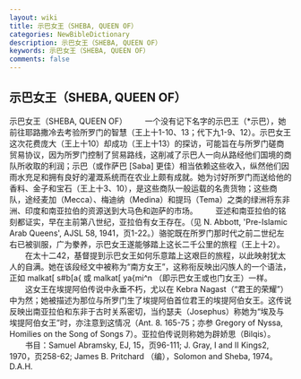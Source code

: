 ```yaml
---
layout: wiki
title: 示巴女王（SHEBA, QUEEN OF）
categories: NewBibleDictionary
description: 示巴女王（SHEBA, QUEEN OF）
keywords: 示巴女王（SHEBA, QUEEN OF）
comments: false
---
```


## 示巴女王（SHEBA, QUEEN OF）



示巴女王（SHEBA, QUEEN OF）
　　一个没有记下名字的示巴王（*示巴），她前往耶路撒冷去考验所罗门的智慧（王上十1-10、13；代下九1-9、12）。示巴女王这次花费庞大（王上十10）却成功（王上十13）的探访，可能旨在与所罗门磋商贸易协议，因为所罗门控制了贸易路线，这削减了示巴人一向从路经他们国境的商队所收取的利润；示巴（或作萨巴 [Saba] 更佳）相当依赖这些收入，纵然他们因雨水充足和拥有良好的灌溉系统而在农业上颇有成就。她为讨好所罗门而送给他的香料、金子和宝石（王上十3、10），是这些商队一般运载的名贵货物；这些商队，途经麦加（Mecca）、梅迪纳（Medina）和提玛（Tema）之类的绿洲将东非洲、印度和南亚拉伯的资源送到大马色和迦萨的市场。
　　亚述和南亚拉伯的铭刻都证实，早在主前第八世纪，亚拉伯有女王存在。（见 N. Abbott, 'Pre-Islamic
Arab Queens', AJSL 58, 1941，页1-22。）骆驼既在所罗门那时代之前二世纪左右已被驯服，广为豢养，示巴女王遂能够踏上这长二千公里的旅程（王上十2）。
　　在太十二42，基督提到示巴女王如何乐意踏上这艰巨的旅程，以此映射犹太人的自满。她在该段经文中被称为“南方女王”，这称衔反映出闪族人的一个语法，正如 malkat[ s#b[a{ 或 malkat[ ya{mi^n （即示巴女王或也门女王）一样。
　　这女王在埃提阿伯传说中永垂不朽，尤以在 Kebra Nagast（“君王的荣耀”）中为然；她被描述为那位与所罗门生了埃提阿伯首位君王的埃提阿伯女王。这传说反映出南亚拉伯和东非于古时关系密切，当约瑟夫（Josephus）称她为“埃及与埃提阿伯女王”时，亦注意到这情况（Ant.
8. 165-75；亦参 Gregory of Nyssa, Homilies on
the Song of Songs 7）。亚拉伯传说则称她为辟娇思（Bilqis）。
　　书目：Samuel Abramsky, EJ, 15，页96-111; J. Gray, I and II Kings2, 1970，页258-62; James B. Pritchard （编），Solomon and Sheba, 1974。
D.A.H.




